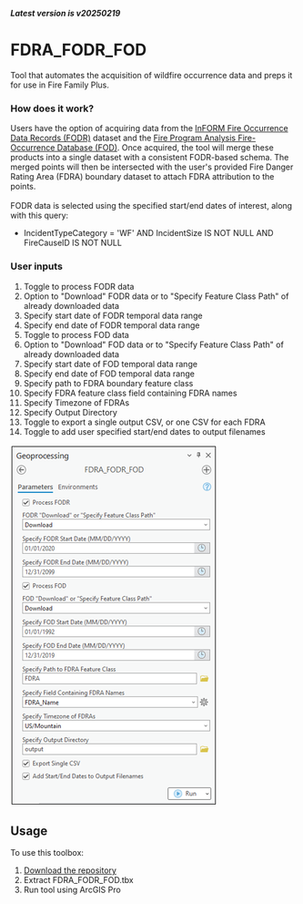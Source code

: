 ***Latest version is v20250219***

# FDRA_FODR_FOD

Tool that automates the acquisition of wildfire occurrence data and preps it for use in Fire Family Plus.

### How does it work?

Users have the option of acquiring data from the [InFORM Fire Occurrence Data Records (FODR)](https://data-nifc.opendata.arcgis.com/datasets/nifc::inform-fire-occurrence-data-records/about) dataset and the [Fire Program Analysis Fire-Occurrence Database (FOD)](https://www.fs.usda.gov/rds/archive/catalog/RDS-2013-0009.6). Once acquired, the tool will merge these products into a single dataset with a consistent FODR-based schema. The merged points will then be intersected with the user's provided Fire Danger Rating Area (FDRA) boundary dataset to attach FDRA attribution to the points.
\
\
FODR data is selected using the specified start/end dates of interest, along with this query:
- IncidentTypeCategory = 'WF' AND IncidentSize IS NOT NULL AND FireCauseID IS NOT NULL


### User inputs
1. Toggle to process FODR data
2. Option to "Download" FODR data or to "Specify Feature Class Path" of already downloaded data
3. Specify start date of FODR temporal data range
4. Specify end date of FODR temporal data range
5. Toggle to process FOD data
6. Option to "Download" FOD data or to "Specify Feature Class Path" of already downloaded data
7. Specify start date of FOD temporal data range
8. Specify end date of FOD temporal data range
9. Specify path to FDRA boundary feature class
10. Specify FDRA feature class field containing FDRA names
11. Specify Timezone of FDRAs
12. Specify Output Directory
13. Toggle to export a single output CSV, or one CSV for each FDRA
14. Toggle to add user specified start/end dates to output filenames
   
![screenshot_FDRAFODRFOD_1.png](https://github.com/mpanunto/FDRA_FODR_FOD/blob/main/screenshot_FDRAFODRFOD_1.png)



## Usage

To use this toolbox:
1. [Download the repository](https://github.com/mpanunto/FDRA_FODR_FOD/archive/refs/heads/main.zip)
2. Extract FDRA_FODR_FOD.tbx
3. Run tool using ArcGIS Pro
